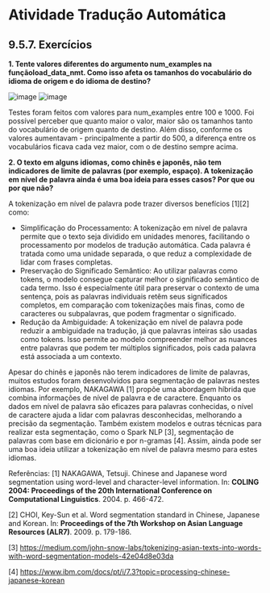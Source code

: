 # Atividade Tradução Automática

## 9.5.7. Exercícios
**1. Tente valores diferentes do argumento num_examples na funçãoload_data_nmt. Como isso afeta os tamanhos do vocabulário do idioma de origem e do idioma de destino?**

![image](https://github.com/user-attachments/assets/3998da5a-c62c-4b7f-b1ce-4133b58c21a0)
![image](https://github.com/user-attachments/assets/8c693d67-312b-40dd-aeb8-7e03e1ca8546)

Testes foram feitos com valores para num_examples entre 100 e 1000. Foi possível perceber que quanto maior o valor, maior são os tamanhos tanto do vocabulário de origem quanto de destino. Além  disso, conforme os valores aumentavam - principalmente a partir do 500, a diferença entre os vocabulários ficava cada vez maior, com o de destino sempre acima. 

**2. O texto em alguns idiomas, como chinês e japonês, não tem indicadores de limite de palavras (por exemplo, espaço). A tokenização em nível de palavra ainda é uma boa ideia para esses casos? Por que ou por que não?**

A tokenização em nível de palavra pode trazer diversos benefícios [1][2] como:
- Simplificação do Processamento: A tokenização em nível de palavra permite que o texto seja dividido em unidades menores, facilitando o processamento por modelos de tradução automática. Cada palavra é tratada como uma unidade separada, o que reduz a complexidade de lidar com frases completas.
- Preservação do Significado Semântico: Ao utilizar palavras como tokens, o modelo consegue capturar melhor o significado semântico de cada termo. Isso é especialmente útil para preservar o contexto de uma sentença, pois as palavras individuais retêm seus significados completos, em comparação com tokenizações mais finas, como de caracteres ou subpalavras, que podem fragmentar o significado.
- Redução da Ambiguidade: A tokenização em nível de palavra pode reduzir a ambiguidade na tradução, já que palavras inteiras são usadas como tokens. Isso permite ao modelo compreender melhor as nuances entre palavras que podem ter múltiplos significados, pois cada palavra está associada a um contexto.

Apesar do chinês e japonês não terem indicadores de limite de palavras, muitos estudos foram desenvolvidos para segmentação de palavras nestes idiomas. Por exemplo, NAKAGAWA [1] propõe uma abordagem híbrida que combina informações de nível de palavra e de caractere. Enquanto os dados em nível de palavra são eficazes para palavras conhecidas, o nível de caractere ajuda a lidar com palavras desconhecidas, melhorando a precisão da segmentação. Também existem modelos e outras técnicas para realizar esta segmentação, como o Spark NLP [3], segmentação de palavras com base em dicionário e por n-gramas [4]. Assim, ainda pode ser uma boa ideia utilizar a tokenização em nível de palavra mesmo para estes idiomas.

Referências:
[1] NAKAGAWA, Tetsuji. Chinese and Japanese word segmentation using word-level and character-level information. In: **COLING 2004: Proceedings of the 20th International Conference on Computational Linguistics**. 2004. p. 466-472.

[2] CHOI, Key-Sun et al. Word segmentation standard in Chinese, Japanese and Korean. In: **Proceedings of the 7th Workshop on Asian Language Resources (ALR7)**. 2009. p. 179-186.

[3] https://medium.com/john-snow-labs/tokenizing-asian-texts-into-words-with-word-segmentation-models-42e04d8e03da

[4] https://www.ibm.com/docs/pt/i/7.3?topic=processing-chinese-japanese-korean
